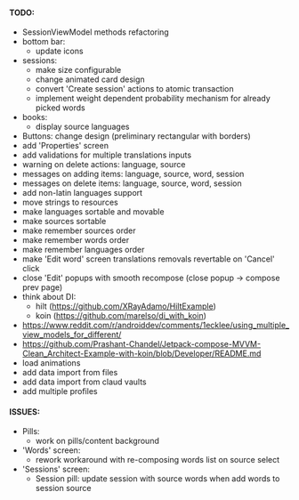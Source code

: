 #### TODO:

* SessionViewModel methods refactoring
* bottom bar:
  * update icons
* sessions:
  * make size configurable
  * change animated card design
  * convert 'Create session' actions to atomic transaction
  * implement weight dependent probability mechanism for already picked words
* books:
  * display source languages
* Buttons: change design (preliminary rectangular with borders)
* add 'Properties' screen
* add validations for multiple translations inputs
* warning on delete actions: language, source
* messages on adding items: language, source, word, session
* messages on delete items: language, source, word, session
* add non-latin languages support
* move strings to resources
* make languages sortable and movable
* make sources sortable
* make remember sources order
* make remember words order
* make remember languages order
* make 'Edit word' screen translations removals revertable on 'Cancel' click
* close 'Edit' popups with smooth recompose (close popup -> compose prev page)
* think about DI:
  * hilt (https://github.com/XRayAdamo/HiltExample)
  * koin (https://github.com/marelso/di_with_koin)
* https://www.reddit.com/r/androiddev/comments/1ecklee/using_multiple_view_models_for_different/
* https://github.com/Prashant-Chandel/Jetpack-compose-MVVM-Clean_Architect-Example-with-koin/blob/Developer/README.md
* load animations
* add data import from files
* add data import from claud vaults
* add multiple profiles

#### ISSUES:
* Pills:
  * work on pills/content background
* 'Words' screen:
  * rework workaround with re-composing words list on source select
* 'Sessions' screen:
  * Session pill: update session with source words when add words to session source

